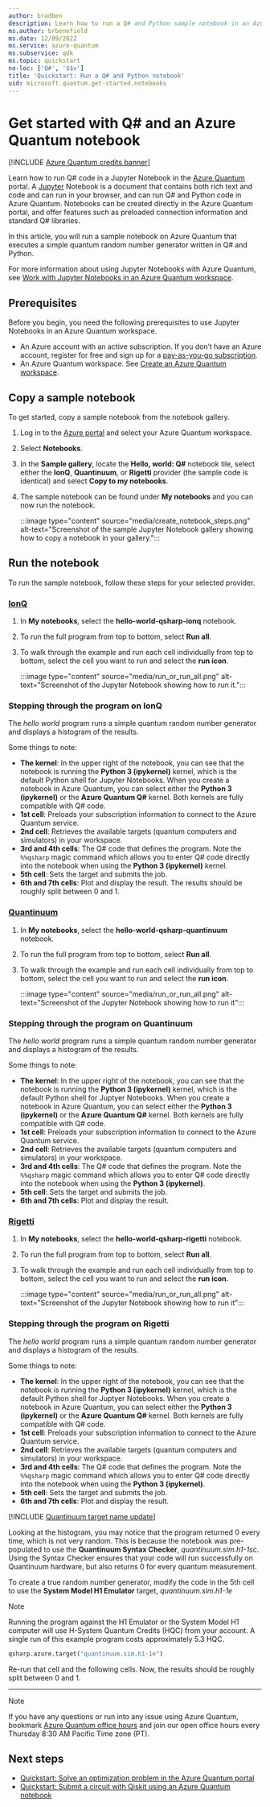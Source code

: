 ```yaml
---
author: bradben
description: Learn how to run a Q# and Python sample notebook in an Azure Quantum workspace.
ms.author: brbenefield
ms.date: 12/09/2022
ms.service: azure-quantum
ms.subservice: qdk
ms.topic: quickstart
no-loc: ['Q#', '$$v']
title: 'Quickstart: Run a Q# and Python notebook'
uid: microsoft.quantum.get-started.notebooks
---
```


# Get started with Q# and an Azure Quantum notebook

[!INCLUDE [Azure Quantum credits banner](includes/azure-quantum-credits.md)]

Learn how to run Q# code in a Jupyter Notebook in the [Azure Quantum](xref:microsoft.quantum.azure-quantum-overview) portal. A [Jupyter](https://jupyter.org/) Notebook is a document that contains both rich text and code and can run in your browser, and can run Q# and Python code in Azure Quantum.  Notebooks can be created directly in the Azure Quantum portal, and offer features such as preloaded connection information and standard Q# libraries. 

In this article, you will run a sample notebook on Azure Quantum that executes a simple quantum random number generator written in Q# and Python. 

For more information about using Jupyter Notebooks with Azure Quantum, see [Work with Jupyter Notebooks in an Azure Quantum workspace](xref:microsoft.quantum.how-to.notebooks).

## Prerequisites

Before you begin, you need the following prerequisites to use Jupyter Notebooks in an Azure Quantum workspace.

- An Azure account with an active subscription. If you don’t have an Azure account, register for free and sign up for a [pay-as-you-go subscription](https://azure.microsoft.com/pricing/purchase-options/pay-as-you-go).
- An Azure Quantum workspace. See [Create an Azure Quantum workspace](xref:microsoft.quantum.how-to.workspace).

## Copy a sample notebook

To get started, copy a sample notebook from the notebook gallery.

1. Log in to the [Azure portal](https://portal.azure.com) and select your Azure Quantum workspace.
1. Select **Notebooks**.
1. In the **Sample gallery**, locate the **Hello, world: Q#** notebook tile, select either the **IonQ**, **Quantinuum**, or **Rigetti** provider (the sample code is identical) and select **Copy to my notebooks**.
1. The sample notebook can be found under **My notebooks** and you can now run the notebook.

    :::image type="content" source="media/create_notebook_steps.png" alt-text="Screenshot of the sample Jupyter Notebook gallery showing how to copy a notebook in your gallery.":::

## Run the notebook

To run the sample notebook, follow these steps for your selected provider.

### [IonQ](#tab/tabid-ionq)

1. In **My notebooks**, select the **hello-world-qsharp-ionq** notebook. 
1. To run the full program from top to bottom, select **Run all**. 
1. To walk through the example and run each cell individually from top to bottom, select the cell you want to run and select the **run icon**.

    :::image type="content" source="media/run_or_run_all.png" alt-text="Screenshot of the Jupyter Notebook showing how to run it.":::

### Stepping through the program on IonQ

The *hello world* program runs a simple quantum random number generator and displays a histogram of the results. 

Some things to note:

- **The kernel**: In the upper right of the notebook, you can see that the notebook is running the **Python 3 (ipykernel)** kernel, which is the default Python shell for Jupyter Notebooks. When you create a notebook in Azure Quantum, you can select either the **Python 3 (ipykernel)** or the **Azure Quantum Q#** kernel. Both kernels are fully compatible with Q# code. 
- **1st cell**: Preloads your subscription information to connect to the Azure Quantum service. 
- **2nd cell**: Retrieves the available targets (quantum computers and simulators) in your workspace. 
- **3rd and 4th cells**: The Q# code that defines the program. Note the `%%qsharp` magic command which allows you to enter Q# code directly into the notebook when using the **Python 3 (ipykernel)** kernel. 
- **5th cell**: Sets the target and submits the job. 
- **6th and 7th cells**: Plot and display the result. The results should be roughly split between 0 and 1. 

### [Quantinuum](#tab/tabid-qunatinuum)

1. In **My notebooks**, select the **hello-world-qsharp-quantinuum** notebook. 
1. To run the full program from top to bottom, select **Run all**. 
1. To walk through the example and run each cell individually from top to bottom, select the cell you want to run and select the **run icon**.

    :::image type="content" source="media/run_or_run_all.png" alt-text="Screenshot of the Jupyter Notebook showing how to run it":::

### Stepping through the program on Quantinuum

The *hello world* program runs a simple quantum random number generator and displays a histogram of the results. 

Some things to note:

- **The kernel**: In the upper right of the notebook, you can see that the notebook is running the **Python 3 (ipykernel)** kernel, which is the default Python shell for Juptyer Notebooks. When you create a notebook in Azure Quantum, you can select either the **Python 3 (ipykernel)** or the **Azure Quantum Q#** kernel. Both kernels are fully compatible with Q# code. 
- **1st cell**: Preloads your subscription information to connect to the Azure Quantum service. 
- **2nd cell**: Retrieves the available targets (quantum computers and simulators) in your workspace. 
- **3rd and 4th cells**: The Q# code that defines the program. Note the `%%qsharp` magic command which allows you to enter Q# code directly into the notebook when using the **Python 3 (ipykernel)**. 
- **5th cell**: Sets the target and submits the job. 
- **6th and 7th cells**: Plot and display the result.

### [Rigetti](#tab/tabid-rigetti)

1. In **My notebooks**, select the **hello-world-qsharp-rigetti** notebook. 
1. To run the full program from top to bottom, select **Run all**. 
1. To walk through the example and run each cell individually from top to bottom, select the cell you want to run and select the **run icon**.

    :::image type="content" source="media/run_or_run_all.png" alt-text="Screenshot of the Jupyter Notebook showing how to run it":::

### Stepping through the program on Rigetti

The *hello world* program runs a simple quantum random number generator and displays a histogram of the results. 

Some things to note:

- **The kernel**: In the upper right of the notebook, you can see that the notebook is running the **Python 3 (ipykernel)** kernel, which is the default Python shell for Juptyer Notebooks. When you create a notebook in Azure Quantum, you can select either the **Python 3 (ipykernel)** or the **Azure Quantum Q#** kernel. Both kernels are fully compatible with Q# code. 
- **1st cell**: Preloads your subscription information to connect to the Azure Quantum service. 
- **2nd cell**: Retrieves the available targets (quantum computers and simulators) in your workspace. 
- **3rd and 4th cells**: The Q# code that defines the program. Note the `%%qsharp` magic command which allows you to enter Q# code directly into the notebook when using the **Python 3 (ipykernel)**. 
- **5th cell**: Sets the target and submits the job. 
- **6th and 7th cells**: Plot and display the result.

[!INCLUDE [Quantinuum target name update](includes/quantinuum-name-change.md)]

Looking at the histogram, you may notice that the program returned 0 every time, which is not very random. This is because the notebook was pre-populated to use the **Quantinuum Syntax Checker**, *quantinuum.sim.h1-1sc*. Using the Syntax Checker ensures that your code will run successfully on Quantinuum hardware, but also returns 0 for every quantum measurement. 

To create a true random number generator, modify the code in the 5th cell to use the **System Model H1 Emulator** target, *quantinuum.sim.h1-1e*

> [!NOTE]
> Running the program against the H1 Emulator or the System Model H1 computer will use H-System Quantum Credits (HQC) from your account. A single run of this example program costs approximately 5.3 HQC.

```python
qsharp.azure.target("quantinuum.sim.h1-1e")
```

Re-run that cell and the following cells. Now, the results should be roughly split between 0 and 1. 

***

> [!NOTE]
> If you have any questions or run into any issue using Azure Quantum, bookmark [Azure Quantum office hours](https://aka.ms/AQ/OfficeHours) and join our open office hours every Thursday 8∶30 AM Pacific Time zone (PT).

## Next steps

- [Quickstart: Solve an optimization problem in the Azure Quantum portal](xref:microsoft.quantum.quickstarts.optimization.qio.portal)
- [Quickstart: Submit a circuit with Qiskit using an Azure Quantum notebook](xref:microsoft.quantum.quickstarts.computing.qiskit.portal)

